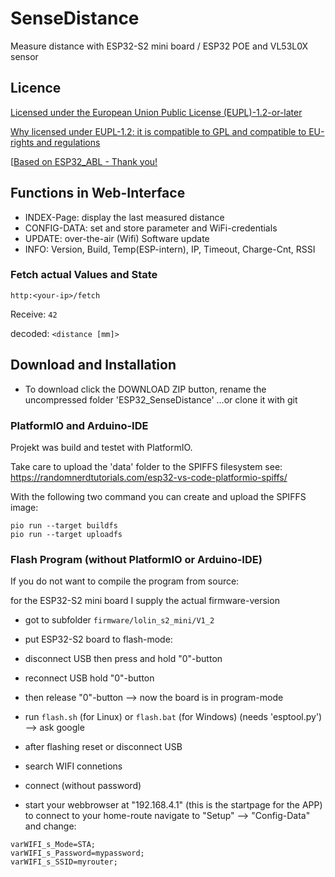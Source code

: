# SenseDistance

Measure distance with ESP32-S2 mini board / ESP32 POE and VL53L0X sensor

## Licence    
    
[Licensed under the European Union Public License (EUPL)-1.2-or-later](https://joinup.ec.europa.eu/collection/eupl/eupl-text-eupl-12)    
    
[Why licensed under EUPL-1.2: it is compatible to GPL and compatible to EU-rights and regulations](https://joinup.ec.europa.eu/collection/eupl/join-eupl-licensing-community)    

[[Based on ESP32_ABL - Thank you!](https://github.com/raibisch/ESP32_ABL)

## Functions in Web-Interface

- INDEX-Page: display the last measured distance 
- CONFIG-DATA: set and store parameter and WiFi-credentials
- UPDATE: over-the-air (Wifi) Software update
- INFO: Version, Build, Temp(ESP-intern), IP, Timeout, Charge-Cnt, RSSI

### Fetch actual Values and State

`http:<your-ip>/fetch`

Receive:
`42`

decoded:
`<distance [mm]>`

## Download and Installation

* To download click the DOWNLOAD ZIP button, rename the uncompressed folder 'ESP32_SenseDistance'
...or clone it with git 

### PlatformIO and Arduino-IDE

Projekt was build and testet with PlatformIO.

Take care to upload the 'data' folder to the SPIFFS filesystem 
see: https://randomnerdtutorials.com/esp32-vs-code-platformio-spiffs/

With the following two command you can create and upload the SPIFFS image:

```
pio run --target buildfs
pio run --target uploadfs
```

### Flash Program (without PlatformIO or Arduino-IDE)

If you do not want to compile the program from source:

for the ESP32-S2 mini board I supply the actual firmware-version
- got to subfolder `firmware/lolin_s2_mini/V1_2`

- put ESP32-S2 board to flash-mode: 
- disconnect USB then press and hold "0"-button
- reconnect USB hold "0"-button
- then release "0"-button
--> now the board is in program-mode

- run `flash.sh` (for Linux) or `flash.bat` (for Windows)
(needs 'esptool.py') --> ask google

- after flashing reset or disconnect USB
- search WIFI connetions
- connect (without password) 
- start your webbrowser at "192.168.4.1" (this is the startpage for the APP)
  to connect to your home-route navigate to "Setup" --> "Config-Data" and change:

```config
varWIFI_s_Mode=STA; 
varWIFI_s_Password=mypassword;
varWIFI_s_SSID=myrouter;
```
